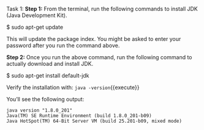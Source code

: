 Task 1: 
**Step 1:** From the terminal, run the following commands to install JDK (Java Development Kit).

$ sudo apt-get update

This will update the package index. You might be asked to enter your password after you run the command above. 

**Step 2:** Once you run the above command, run the following command to actually download and install JDK.

$ sudo apt-get install default-jdk


Verify the installation with: `java -version`{{execute}} 

You’ll see the following output:

```
java version "1.8.0_201"
Java(TM) SE Runtime Environment (build 1.8.0_201-b09)
Java HotSpot(TM) 64-Bit Server VM (build 25.201-b09, mixed mode)
```
